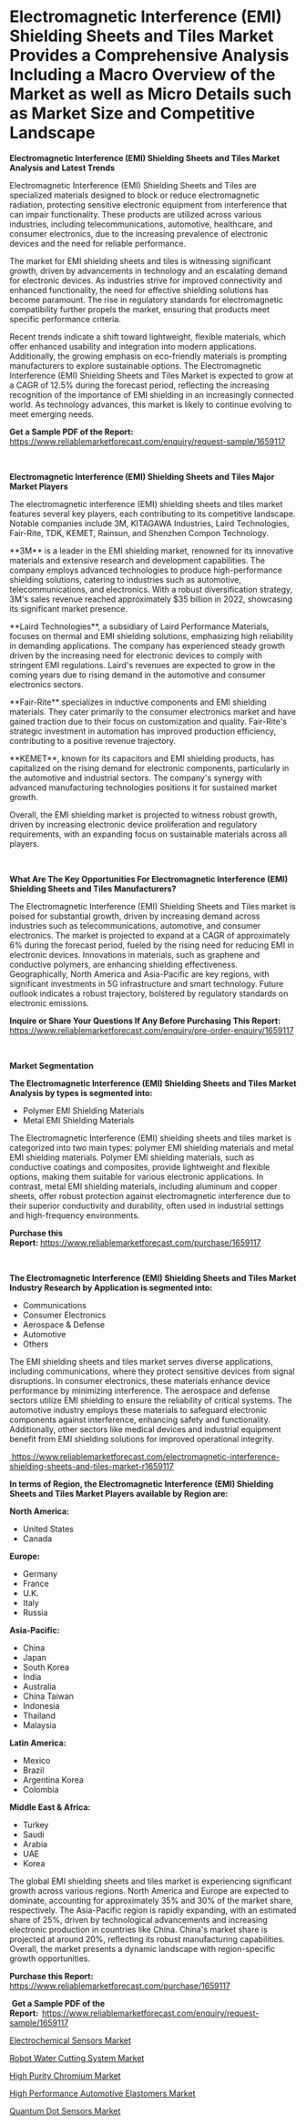 <p><h1>Electromagnetic Interference (EMI) Shielding Sheets and Tiles Market Provides a Comprehensive Analysis Including a Macro Overview of the Market as well as Micro Details such as Market Size and Competitive Landscape</h1></p><p><strong>Electromagnetic Interference (EMI) Shielding Sheets and Tiles Market Analysis and Latest Trends</strong></p>
<p><p>Electromagnetic Interference (EMI) Shielding Sheets and Tiles are specialized materials designed to block or reduce electromagnetic radiation, protecting sensitive electronic equipment from interference that can impair functionality. These products are utilized across various industries, including telecommunications, automotive, healthcare, and consumer electronics, due to the increasing prevalence of electronic devices and the need for reliable performance.</p><p>The market for EMI shielding sheets and tiles is witnessing significant growth, driven by advancements in technology and an escalating demand for electronic devices. As industries strive for improved connectivity and enhanced functionality, the need for effective shielding solutions has become paramount. The rise in regulatory standards for electromagnetic compatibility further propels the market, ensuring that products meet specific performance criteria.</p><p>Recent trends indicate a shift toward lightweight, flexible materials, which offer enhanced usability and integration into modern applications. Additionally, the growing emphasis on eco-friendly materials is prompting manufacturers to explore sustainable options. The Electromagnetic Interference (EMI) Shielding Sheets and Tiles Market is expected to grow at a CAGR of 12.5% during the forecast period, reflecting the increasing recognition of the importance of EMI shielding in an increasingly connected world. As technology advances, this market is likely to continue evolving to meet emerging needs.</p></p>
<p><strong>Get a Sample PDF of the Report:&nbsp;</strong> <a href="https://www.reliablemarketforecast.com/enquiry/request-sample/1659117?utm_campaign=1159&utm_medium=2&utm_source=Github&utm_content=ia&utm_term=28092024&utm_id=electromagnetic-interference-emi-shielding-sheets-and-tiles">https://www.reliablemarketforecast.com/enquiry/request-sample/1659117</a></p>
<p>&nbsp;</p>
<p><strong>Electromagnetic Interference (EMI) Shielding Sheets and Tiles Major Market Players</strong></p>
<p><p>The electromagnetic interference (EMI) shielding sheets and tiles market features several key players, each contributing to its competitive landscape. Notable companies include 3M, KITAGAWA Industries, Laird Technologies, Fair-Rite, TDK, KEMET, Rainsun, and Shenzhen Compon Technology.</p><p>**3M** is a leader in the EMI shielding market, renowned for its innovative materials and extensive research and development capabilities. The company employs advanced technologies to produce high-performance shielding solutions, catering to industries such as automotive, telecommunications, and electronics. With a robust diversification strategy, 3M's sales revenue reached approximately $35 billion in 2022, showcasing its significant market presence.</p><p>**Laird Technologies**, a subsidiary of Laird Performance Materials, focuses on thermal and EMI shielding solutions, emphasizing high reliability in demanding applications. The company has experienced steady growth driven by the increasing need for electronic devices to comply with stringent EMI regulations. Laird's revenues are expected to grow in the coming years due to rising demand in the automotive and consumer electronics sectors.</p><p>**Fair-Rite** specializes in inductive components and EMI shielding materials. They cater primarily to the consumer electronics market and have gained traction due to their focus on customization and quality. Fair-Rite's strategic investment in automation has improved production efficiency, contributing to a positive revenue trajectory.</p><p>**KEMET**, known for its capacitors and EMI shielding products, has capitalized on the rising demand for electronic components, particularly in the automotive and industrial sectors. The company's synergy with advanced manufacturing technologies positions it for sustained market growth.</p><p>Overall, the EMI shielding market is projected to witness robust growth, driven by increasing electronic device proliferation and regulatory requirements, with an expanding focus on sustainable materials across all players.</p></p>
<p>&nbsp;</p>
<p><strong>What Are The Key Opportunities For Electromagnetic Interference (EMI) Shielding Sheets and Tiles Manufacturers?</strong></p>
<p><p>The Electromagnetic Interference (EMI) Shielding Sheets and Tiles market is poised for substantial growth, driven by increasing demand across industries such as telecommunications, automotive, and consumer electronics. The market is projected to expand at a CAGR of approximately 6% during the forecast period, fueled by the rising need for reducing EMI in electronic devices. Innovations in materials, such as graphene and conductive polymers, are enhancing shielding effectiveness. Geographically, North America and Asia-Pacific are key regions, with significant investments in 5G infrastructure and smart technology. Future outlook indicates a robust trajectory, bolstered by regulatory standards on electronic emissions.</p></p>
<p><strong>Inquire or Share Your Questions If Any Before Purchasing This Report:</strong> <a href="https://www.reliablemarketforecast.com/enquiry/pre-order-enquiry/1659117?utm_campaign=1159&utm_medium=2&utm_source=Github&utm_content=ia&utm_term=28092024&utm_id=electromagnetic-interference-emi-shielding-sheets-and-tiles">https://www.reliablemarketforecast.com/enquiry/pre-order-enquiry/1659117</a></p>
<p>&nbsp;</p>
<p><strong>Market Segmentation</strong></p>
<p><strong>The Electromagnetic Interference (EMI) Shielding Sheets and Tiles Market Analysis by types is segmented into:</strong></p>
<p><ul><li>Polymer EMI Shielding Materials</li><li>Metal EMI Shielding Materials</li></ul></p>
<p><p>The Electromagnetic Interference (EMI) shielding sheets and tiles market is categorized into two main types: polymer EMI shielding materials and metal EMI shielding materials. Polymer EMI shielding materials, such as conductive coatings and composites, provide lightweight and flexible options, making them suitable for various electronic applications. In contrast, metal EMI shielding materials, including aluminum and copper sheets, offer robust protection against electromagnetic interference due to their superior conductivity and durability, often used in industrial settings and high-frequency environments.</p></p>
<p><strong>Purchase this Report:&nbsp;</strong><a href="https://www.reliablemarketforecast.com/purchase/1659117?utm_campaign=1159&utm_medium=2&utm_source=Github&utm_content=ia&utm_term=28092024&utm_id=electromagnetic-interference-emi-shielding-sheets-and-tiles">https://www.reliablemarketforecast.com/purchase/1659117</a></p>
<p>&nbsp;</p>
<p><strong>The Electromagnetic Interference (EMI) Shielding Sheets and Tiles Market Industry Research by Application is segmented into:</strong></p>
<p><ul><li>Communications</li><li>Consumer Electronics</li><li>Aerospace & Defense</li><li>Automotive</li><li>Others</li></ul></p>
<p><p>The EMI shielding sheets and tiles market serves diverse applications, including communications, where they protect sensitive devices from signal disruptions. In consumer electronics, these materials enhance device performance by minimizing interference. The aerospace and defense sectors utilize EMI shielding to ensure the reliability of critical systems. The automotive industry employs these materials to safeguard electronic components against interference, enhancing safety and functionality. Additionally, other sectors like medical devices and industrial equipment benefit from EMI shielding solutions for improved operational integrity.</p></p>
<p><a href="https://www.reliablemarketforecast.com/electromagnetic-interference-shielding-sheets-and-tiles-market-r1659117?utm_campaign=1159&utm_medium=2&utm_source=Github&utm_content=ia&utm_term=28092024&utm_id=electromagnetic-interference-emi-shielding-sheets-and-tiles">&nbsp;https://www.reliablemarketforecast.com/electromagnetic-interference-shielding-sheets-and-tiles-market-r1659117</a></p>
<p><strong>In terms of Region, the Electromagnetic Interference (EMI) Shielding Sheets and Tiles Market Players available by Region are:</strong></p>
<p>
    <p> <strong> North America: </strong>
        <ul>
            <li>United States</li>
            <li>Canada</li>
        </ul>
        </p> 
    <p> <strong> Europe: </strong>
        <ul>
            <li>Germany</li>
            <li>France</li>
            <li>U.K.</li>
            <li>Italy</li>
            <li>Russia</li>
        </ul>
        </p> 
    <p> <strong> Asia-Pacific: </strong>
        <ul>
            <li>China</li>
            <li>Japan</li>
            <li>South Korea</li>
            <li>India</li>
            <li>Australia</li>
            <li>China Taiwan</li>
            <li>Indonesia</li>
            <li>Thailand</li>
            <li>Malaysia</li>
        </ul>
        </p> 
    <p> <strong> Latin America: </strong>
        <ul>
            <li>Mexico</li>
            <li>Brazil</li>
            <li>Argentina Korea</li>
            <li>Colombia</li>
        </ul>
        </p> 
    <p> <strong> Middle East & Africa: </strong>
        <ul>
            <li>Turkey</li>
            <li>Saudi</li>
            <li>Arabia</li>
            <li>UAE</li>
            <li>Korea</li>
        </ul>
    </p>
    </p>
<p><p>The global EMI shielding sheets and tiles market is experiencing significant growth across various regions. North America and Europe are expected to dominate, accounting for approximately 35% and 30% of the market share, respectively. The Asia-Pacific region is rapidly expanding, with an estimated share of 25%, driven by technological advancements and increasing electronic production in countries like China. China's market share is projected at around 20%, reflecting its robust manufacturing capabilities. Overall, the market presents a dynamic landscape with region-specific growth opportunities.</p></p>
<p><strong>Purchase this Report: </strong><a href="https://www.reliablemarketforecast.com/purchase/1659117?utm_campaign=1159&utm_medium=2&utm_source=Github&utm_content=ia&utm_term=28092024&utm_id=electromagnetic-interference-emi-shielding-sheets-and-tiles">https://www.reliablemarketforecast.com/purchase/1659117</a></p>
<p>&nbsp;<strong>Get a Sample PDF of the Report:&nbsp;&nbsp;</strong><a href="https://www.reliablemarketforecast.com/enquiry/request-sample/1659117?utm_campaign=1159&utm_medium=2&utm_source=Github&utm_content=ia&utm_term=28092024&utm_id=electromagnetic-interference-emi-shielding-sheets-and-tiles">https://www.reliablemarketforecast.com/enquiry/request-sample/1659117</a></p>
<p><strong></strong></p>
<p><p><a href="https://www.linkedin.com/pulse/electrochemical-sensors-market-analysis-report-global-tu2he?utm_campaign=1159&utm_medium=2&utm_source=Github&utm_content=ia&utm_term=28092024&utm_id=electromagnetic-interference-emi-shielding-sheets-and-tiles">Electrochemical Sensors Market</a></p><p><a href="https://issuu.com/reportprime-2/docs/robot-water-cutting-system-market-s_483e4f3c1f3d37?utm_campaign=1159&utm_medium=2&utm_source=Github&utm_content=ia&utm_term=28092024&utm_id=electromagnetic-interference-emi-shielding-sheets-and-tiles">Robot Water Cutting System Market</a></p><p><a href="https://issuu.com/reportprime-2/docs/high-purity-chromium-market-size-20_1ed78fc69c86a5?utm_campaign=1159&utm_medium=2&utm_source=Github&utm_content=ia&utm_term=28092024&utm_id=electromagnetic-interference-emi-shielding-sheets-and-tiles">High Purity Chromium Market</a></p><p><a href="https://github.com/ChiragRP21/Market-Research-Report-List-6/blob/main/high-performance-automotive-elastomers-market.md?utm_campaign=1159&utm_medium=2&utm_source=Github&utm_content=ia&utm_term=28092024&utm_id=electromagnetic-interference-emi-shielding-sheets-and-tiles">High Performance Automotive Elastomers Market</a></p><p><a href="https://www.linkedin.com/pulse/future-ready-strategic-insights-global-quantum-dot-sensors-al0be?utm_campaign=1159&utm_medium=2&utm_source=Github&utm_content=ia&utm_term=28092024&utm_id=electromagnetic-interference-emi-shielding-sheets-and-tiles">Quantum Dot Sensors Market</a></p></p>